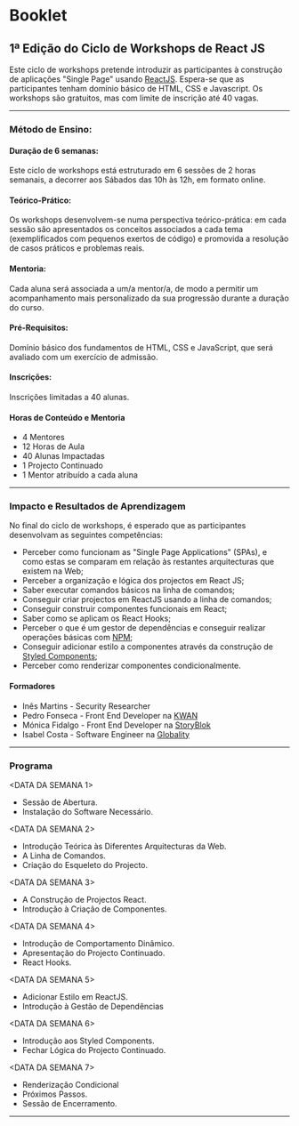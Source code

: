 # Booklet

## 1ª Edição do Ciclo de Workshops de React JS

Este ciclo de workshops pretende introduzir as participantes à construção de aplicações "Single Page" usando [ReactJS](https://reactjs.org/). Espera-se que as participantes tenham domínio básico de HTML, CSS e Javascript.
Os workshops são gratuitos, mas com limite de inscrição até 40 vagas.

-----------------------------------------------

### Método de Ensino:

#### Duração de 6 semanas:
Este ciclo de workshops está estruturado em 6 sessões de 2 horas semanais, a decorrer aos Sábados das 10h às 12h, em formato online.

#### Teórico-Prático:
Os workshops desenvolvem-se numa perspectiva teórico-prática: em cada sessão são apresentados os conceitos associados a cada tema (exemplificados com pequenos
exertos de código) e promovida a resolução de casos práticos e problemas reais.

#### Mentoria:
Cada aluna será associada a um/a mentor/a, de modo a permitir um acompanhamento mais personalizado da sua progressão durante a duração do curso.

#### Pré-Requisitos:
Domínio básico dos fundamentos de HTML, CSS e JavaScript, que será avaliado com um exercício de admissão.

#### Inscrições:
Inscrições limitadas a 40 alunas.

#### Horas de Conteúdo e Mentoria

* 4 Mentores
* 12 Horas de Aula
* 40 Alunas Impactadas
* 1 Projecto Continuado
* 1 Mentor atribuído a cada aluna

-----------------------------------------------

### Impacto e Resultados de Aprendizagem

No final do ciclo de workshops, é esperado que as participantes desenvolvam as seguintes competências:

* Perceber como funcionam as "Single Page Applications" (SPAs), e como estas se comparam em relação às restantes arquitecturas que existem na Web;
* Perceber a organização e lógica dos projectos em React JS;
* Saber executar comandos básicos na linha de comandos;
* Conseguir criar projectos em ReactJS usando a linha de comandos;
* Conseguir construir componentes funcionais em React;
* Saber como se aplicam os React Hooks;
* Perceber o que é um gestor de dependências e conseguir realizar operações básicas com [NPM](https://www.npmjs.com/);
* Conseguir adicionar estilo a componentes através da construção de [Styled Components](https://styled-components.com/);
* Perceber como renderizar componentes condicionalmente.

#### Formadores

* Inês Martins - Security Researcher
* Pedro Fonseca - Front End Developer na [KWAN](https://kwan.pt/)
* Mónica Fidalgo - Front End Developer na [StoryBlok](https://www.storyblok.com/)
* Isabel Costa - Software Engineer na [Globality](https://www.globality.com/en-us)

-----------------------------------------------

### Programa

<DATA DA SEMANA 1>
* Sessão de Abertura.
* Instalação do Software Necessário.

<DATA DA SEMANA 2>
* Introdução Teórica às Diferentes Arquitecturas da Web.
* A Linha de Comandos.
* Criação do Esqueleto do Projecto.

<DATA DA SEMANA 3>
* A Construção de Projectos React.
* Introdução à Criação de Componentes.
 
<DATA DA SEMANA 4>
* Introdução de Comportamento Dinâmico.
* Apresentação do Projecto Continuado.
* React Hooks.

<DATA DA SEMANA 5>
* Adicionar Estilo em ReactJS.
* Introdução à Gestão de Dependências

<DATA DA SEMANA 6>
* Introdução aos Styled Components.
* Fechar Lógica do Projecto Continuado.

<DATA DA SEMANA 7>
* Renderização Condicional
* Próximos Passos.
* Sessão de Encerramento.

-----------------------------------------------
